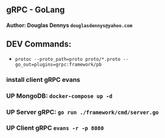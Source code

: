 ## gRPC - GoLang 

#### Author: Douglas Dennys `douglasdennys@yahoo.com`

## DEV Commands:
- `protoc --proto_path=proto proto/*.proto --go_out=plugins=grpc:framework/pb`

### install client gRPC evans

### UP MongoDB: `docker-compose up -d`
### UP Server gRPC: `go run ./framework/cmd/server.go`
### UP Client gRPC `evans -r -p 8080` 